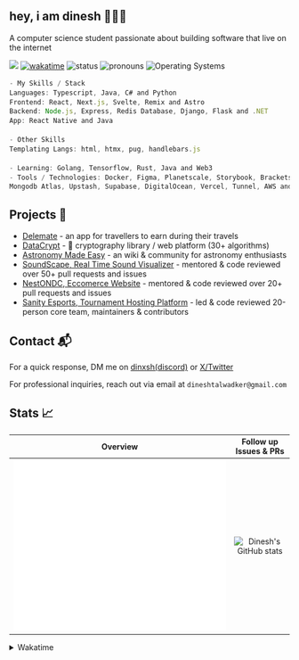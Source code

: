 ## hey, i am dinesh 🙋🏽‍♂️
A computer science student passionate about building software that live on the internet

![](https://komarev.com/ghpvc/?username=dinxsh) [![wakatime](https://wakatime.com/badge/user/018cddd8-b17b-4e5f-a792-bed4da250ea7.svg)](https://wakatime.com/@018cddd8-b17b-4e5f-a792-bed4da250ea7)
![status](https://img.shields.io/badge/Open_To_Work-c70000) ![pronouns](https://img.shields.io/badge/Pronouns-He/Him-8A2BE2) ![Operating Systems](https://img.shields.io/badge/OS-macOS_Windows_Linux-253469)

```Javascript
- My Skills / Stack
Languages: Typescript, Java, C# and Python
Frontend: React, Next.js, Svelte, Remix and Astro
Backend: Node.js, Express, Redis Database, Django, Flask and .NET
App: React Native and Java

- Other Skills
Templating Langs: html, htmx, pug, handlebars.js

- Learning: Golang, Tensorflow, Rust, Java and Web3
- Tools / Technologies: Docker, Figma, Planetscale, Storybook, Brackets,
Mongodb Atlas, Upstash, Supabase, DigitalOcean, Vercel, Tunnel, AWS and Firebase
```

## Projects 🎯
- [Delemate](https://delemate.com) - an app for travellers to earn during their travels
- [DataCrypt](https://mywanderlust.app) - 🔐 cryptography library / web platform (30+ algorithms)
- [Astronomy Made Easy](https://astronomymadeeasy.vercel.app/)  - an wiki & community for astronomy enthusiasts
- [SoundScape, Real Time Sound Visualizer](https://github.com/Soumya-Kushwaha/SoundScape/) - mentored & code reviewed over 50+ pull requests and issues
- [NestONDC, Eccomerce Website](https://delemate.com) - mentored & code reviewed over 20+ pull requests and issues
- [Sanity Esports, Tournament Hosting Platform](https://sanityesport.live) - led & code reviewed 20-person core team, maintainers & contributors

## Contact 📬

For a quick response, DM me on [dinxsh(discord)](https://discord.com/users/989106479699210310) or [X/Twitter](https://x.com/dineshcodes)

For professional inquiries, reach out via email at ``dineshtalwadker@gmail.com``

## Stats 📈

| Overview | Follow up Issues & PRs |
|:--------:|:-------------------------:|
| ![Lines of Code & Base Introduction](assets/metrics.plugin.code.lines.svg) | ![Dinesh's GitHub stats](https://github-readme-stats-dinxsh.vercel.app/api?username=dinxsh&show_icons=true&theme=radical) |

<details>
<summary>Wakatime</summary>
<!--START_SECTION:waka-->

```rust
Total Time: 454 hrs 59 mins

JavaScript        301 hrs 41 mins >>>>>>>>>>>>>>>>>--------   66.31 %
Python            50 hrs 7 mins   >>>----------------------   11.02 %
Astro             29 hrs 35 mins  >>-----------------------   06.50 %
JSON              19 hrs 40 mins  >------------------------   04.32 %
TypeScript        19 hrs 31 mins  >------------------------   04.29 %
Bash              7 hrs 3 mins    -------------------------   01.55 %
EJS               6 hrs 25 mins   -------------------------   01.41 %
Markdown          6 hrs 16 mins   -------------------------   01.38 %
HTML              6 hrs 4 mins    -------------------------   01.34 %
Text              2 hrs 12 mins   -------------------------   00.48 %
```

<!--END_SECTION:waka-->
</details>
